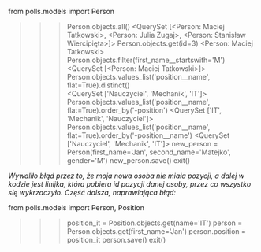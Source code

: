 from polls.models import Person        
>>> Person.objects.all()
<QuerySet [<Person: Maciej Tatkowski>, <Person: Julia Żugaj>, <Person: Stanisław Wiercipięta>]>
>>> Person.objects.get(id=3) 
<Person: Maciej Tatkowski>
>>> Person.objects.filter(first_name__startswith='M')
<QuerySet [<Person: Maciej Tatkowski>]>           
>>> Person.objects.values_list('position__name', flat=True).distinct()        
<QuerySet ['Nauczyciel', 'Mechanik', 'IT']>
>>> Person.objects.values_list('position__name', flat=True).order_by('-position') 
<QuerySet ['IT', 'Mechanik', 'Nauczyciel']>
>>> Person.objects.values_list('position__name', flat=True).order_by('-position__name') 
<QuerySet ['Nauczyciel', 'Mechanik', 'IT']>
>>> new_person = Person(first_name='Jan', second_name='Matejko', gender='M')
>>> new_person.save()
>>> exit()

*Wywaliło błąd przez to, że moja nowa osoba nie miała pozycji, a dalej w kodzie jest linijka, która pobiera id pozycji danej osoby, przez co wszystko się wykrzaczyło. Część dalsza, naprawiająca błąd:*

from polls.models import Person, Position
>>> position_it = Position.objects.get(name='IT')
>>> person = Person.objects.get(first_name='Jan')
>>> person.position = position_it
>>> person.save()
>>> exit()

